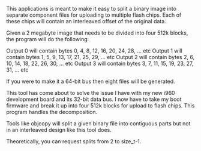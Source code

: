 This applications is meant to make it easy to split a binary image into
separate component files for uploading to multiple flash chips. Each of these
chips will contain an interleaved offset of the original data.


Given a 2 megabyte image that needs to be divided into four 512k blocks, the
program will do the following:

Output 0 will contain bytes 0, 4, 8,  12, 16, 20, 24, 28, ... etc
Output 1 will contain bytes 1, 5, 9,  13, 17, 21, 25, 29, ... etc 
Output 2 will contain bytes 2, 6, 10, 14, 18, 22, 26, 30, ... etc
Output 3 will contain bytes 3, 7, 11, 15, 19, 23, 27, 31, ... etc

If you were to make it a 64-bit bus then eight files will be generated. 

This tool has come about to solve the issue I have with my new i960
development board and its 32-bit data bus. I now have to take my boot firmware
and break it up into four 512k blocks for upload to flash chips. This program
handles the decomposition. 

Tools like objcopy will split a given binary file into contiguous parts but not
in an interleaved design like this tool does.

Theoretically, you can request splits from 2 to size_t-1. 


